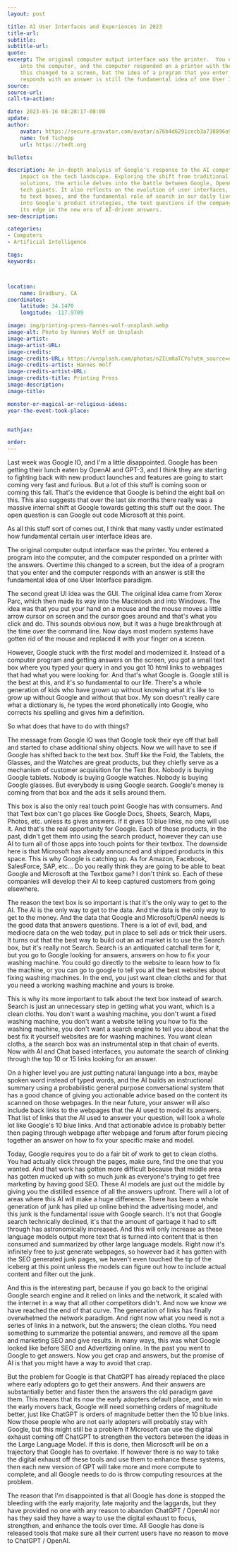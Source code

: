 ```yaml
---
layout: post

title: AI User Interfaces and Experiences in 2023
title-url:
subtitle:
subtitle-url:
quote:
excerpt: The original computer output interface was the printer.  You entered a program
    into the computer, and the computer responded on a printer with the answers.  Overtime
    this changed to a screen, but the idea of a program that you enter and the computer
    responds with an answer is still the fundamental idea of one User Interface paradigm.
source:
source-url:
call-to-action:

date: 2023-05-16 08:28:17-08:00
update:
author:
    avatar: https://secure.gravatar.com/avatar/a76b4d6291cecb3a738896a971bfb903?s=512&d=mp&r=g
    name: Ted Tschopp
    url: https://tedt.org

bullets:

description: An in-depth analysis of Google's response to the AI competition and its
    impact on the tech landscape. Exploring the shift from traditional search to AI-driven
    solutions, the article delves into the battle between Google, OpenAI, and other
    tech giants. It also reflects on the evolution of user interfaces, from printers
    to text boxes, and the fundamental role of search in our daily lives. With insights
    into Google's product strategies, the text questions if the company can reclaim
    its edge in the new era of AI-driven answers.
seo-description:

categories:
- Computers
- Artificial Intelligence

tags:
keywords:



location:
    name: Bradbury, CA
coordinates:
    latitude: 34.1470
    longitude: -117.9709

image: img/printing-press-hannes-wolf-unsplash.webp
image-alt: Photo by Hannes Wolf on Unsplash
image-artist:
image-artist-URL:
image-credits:
image-credits-URL: https://unsplash.com/photos/n2ILm0aTCYo?utm_source=unsplash&utm_medium=referral&utm_content=creditCopyText
image-credits-artist: Hannes Wolf
image-credits-artist-URL:
image-credits-title: Printing Press
image-description:
image-title:

monster-or-magical-or-religious-ideas:
year-the-event-took-place:


mathjax:

order:
---
```


Last week was Google IO, and I'm a little disappointed.   Google has been getting their lunch eaten by OpenAI and GPT-3, and I think they are starting to fighting back with new product launches and features are going to start coming very fast and furious.  But a lot of this stuff is coming soon or coming this fall. That's the evidence that Google is behind the eight ball on this.  This also suggests that over the last six months there really was a massive internal shift at Google towards getting this stuff out the door.  The open question is can Google out code Microsoft at this point.
 
As all this stuff sort of comes out, I think that many vastly under estimated how fundamental certain user interface ideas are.
 
The original computer output interface was the printer.  You entered a program into the computer, and the computer responded on a printer with the answers.  Overtime this changed to a screen, but the idea of a program that you enter and the computer responds with an answer is still the fundamental idea of one User Interface paradigm.
 
The second great UI idea was the GUI.  The original idea came from Xerox Parc, which then made its way into the Macintosh and into Windows.  The idea was that you put your hand on a mouse and the mouse moves a little arrow cursor on screen and the cursor goes around and that's what you click and do. This sounds obvious now, but it was a huge breakthrough at the time over the command line.   Now days most modern systems have gotten rid of the mouse and replaced it with your finger on a screen.
 
However, Google stuck with the first model and modernized it.  Instead of a computer program and getting answers on the screen, you got a small text box where you typed your query in and you got 10 html links to webpages that had what you were looking for.  And that's what Google is.  Google still is the best at this, and it's so fundamental to our life. There's a whole generation of kids who have grown up without knowing what it's like to grow up without Google and without that box.  My son doesn't really care what a dictionary is, he types the word phonetically into Google, who corrects his spelling and gives him a definition.
 
So what does that have to do with things?
 
The message from Google IO was that Google took their eye off that ball and started to chase additional shiny objects.  Now we will have to see if Google has shifted back to the text box.  Stuff like the Fold, the Tablets, the Glasses, and the Watches are great products, but they chiefly serve as a mechanism of customer acquisition for the Text Box.  Nobody is buying Google tablets.  Nobody is buying Google watches.  Nobody is buying Google glasses.  But everybody is using Google search.  Google's money is coming from that box and the ads it sells around them.
 
This box is also the only real touch point Google has with consumers.  And that Text box can't go places like Google Docs, Sheets, Search, Maps, Photos, etc.  unless its gives answers.  If it gives 10 blue links, no one will use it.  And that's the real opportunity for Google.  Each of those products, in the past, didn't get them into using the search product, however they can use AI to turn all of those apps into touch points for their textbox.  The downside here is that Microsoft has already announced and shipped products in this space.  This is why Google is catching up.  As for Amazon, Facebook, SalesForce, SAP, etc... Do you really think they are going to be able to beat Google and Microsoft at the Textbox game?  I don't think so.  Each of these companies will develop their AI to keep captured customers from going elsewhere.
 
The reason the text box is so important is that it's the only way to get to the AI.  The AI is the only way to get to the data.  And the data is the only way to get to the money.  And the data that Google and Microsoft/OpenAI needs is the good data that answers questions.  There is a lot of evil, bad, and mediocre data on the web today, put in place to sell ads or trick their users.  It turns out that the best way to build out an ad market is to use the Search box, but it's really not Search. Search is an antiquated catchall term for it, but you go to Google looking for answers, answers on how to fix your washing machine.  You could go directly to the website to learn how to fix the machine, or you can go to google to tell you all the best websites about fixing washing machines.  In the end, you just want clean cloths and for that you need a working washing machine and yours is broke.
 
This is why its more important to talk about the text box instead of search.  Search is just an unnecessary step in getting what you want, which is a clean cloths.  You don't want a washing machine, you don't want a fixed washing machine, you don't want a website telling you how to fix the washing machine, you don't want a search engine to tell you about what the best fix it yourself websites are for washing machines.  You want clean cloths, a the search box was an instrumental step in that chain of events.  Now with AI and Chat based interfaces, you automate the search of clinking through the top 10 or 15 links looking for an answer.
 
On a higher level you are just putting natural language into a box, maybe spoken word instead of typed words, and the AI builds an instructional summary using a probabilistic general purpose conversational system that has a good chance of giving you actionable advice based on the content its scanned on those webpages.  In the near future, your answer will also include back links to the webpages that the AI used to model its answers.  That list of links that the AI used to answer your question, will look a whole lot like Google's 10 blue links.   And that actionable advice is probably better then paging through webpage after webpage and forum after forum piecing together an answer on how to fix your specific make and model.
 
Today, Google requires you to do a fair bit of work to get to clean cloths. You had actually click through the pages, make sure, find the one that you wanted. And that work has gotten more difficult because that middle area has gotten mucked up with so much junk as everyone's trying to get free marketing by having good SEO.  These AI models are just out the middle by giving you the distilled essence of all the answers upfront.  There will a lot of areas where this AI will make a huge difference.  There has been a whole generation of junk has piled up online behind the advertising model, and this junk is the fundamental issue with Google search. It's not that Google search technically declined, it's that the amount of garbage it had to sift through has astronomically increased.  And this will only increase as these language models output more text that is turned into content that is then consumed and summarized by other large language models.   Right now it's infinitely free to just generate webpages, so however bad it has gotten with the SEO generated junk pages, we haven't even touched the tip of the iceberg at this point unless the models can figure out how to include actual content and filter out the junk.
 
And this is the interesting part, because if you go back to the original Google search engine and it relied on links and the network, it scaled with the internet in a way that all other competitors didn't.  And now we know we have reached the end of that curve. The generation of links has finally overwhelmed the network paradigm.   And right now what you need is not a series of links in a network, but the answers; the clean cloths.  You need something to summarize the potential answers, and remove all the spam and marketing SEO and give results.  In many ways, this was what Google looked like before SEO and Advertizing online.  In the past you went to Google to get answers.  Now you get crap and answers, but the promise of AI is that you might have a way to avoid that crap.
 
But the problem for Google is that ChatGPT has already replaced the place where early adopters go to get their answers.  And their answers are substantially better and faster then the answers the old paradigm gave them.  This means that its now the early adopters default place, and to win the early movers back, Google will need something orders of magnitude better, just like ChatGPT is orders of magnitude better then the 10 blue links.  Now those people who are not early adopters will probably stay with Google, but this might still be a problem if Microsoft can use the digital exhaust coming off ChatGPT to strengthen the vectors between the ideas in the Large Language Model.  If this is done, then Microsoft will be on a trajectory that Google has to overtake.  If however there is no way to take the digital exhaust off these tools and use them to enhance these systems, then each new version of GPT will take more and more compute to complete, and all Google needs to do is throw computing resources at the problem.
 
The reason that I'm disappointed is that all Google has done is stopped the bleeding with the early majority, late majority and the laggards, but they have provided no one with any reason to abandon ChatGPT / OpenAI nor has they said they have a way to use the digital exhaust to focus, strengthen, and enhance the tools over time.  All Google has done is released tools that make sure all their current users have no reason to move to ChatGPT / OpenAI.